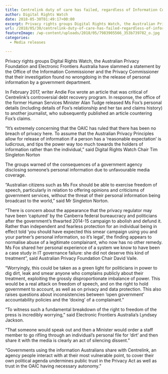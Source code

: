 ```yaml
---
title: Centrelink duty of care has failed, regardless of Information Commissioner finding
author: Digital Rights Watch
date: 2018-05-30T01:49:17+00:00
excerpt: Privacy rights groups Digital Rights Watch, the Australian Privacy Foundation and Electronic Frontiers Australia have slammed a statement by the Office of the Information Commissioner and the Privacy Commissioner that their investigation found no wrongdoing in the release of personal information by a government department.
url: /2018/05/30/centrelink-duty-of-care-has-failed-regardless-of-information-commissioner-finding/
featureImage: /wp-content/uploads/2018/05/7983905566_353b739782_o.jpg
categories:
  - Media releases

---
```

<span style="font-weight: 400;">Privacy rights groups Digital Rights Watch, the Australian Privacy Foundation and Electronic Frontiers Australia have slammed a statement by the Office of the Information Commissioner and the Privacy Commissioner that their investigation found no wrongdoing in the release of personal information by a government department.</span>

<span style="font-weight: 400;">In February 2017, writer Andie Fox wrote an article that was critical of Centrelink’s controversial debt recovery program. In response, the office of the former Human Services Minister Alan Tudge released Ms Fox’s personal details (including details of Fox’s relationship and her tax and claims history) to another journalist, who subsequently published an article countering Fox’s claims.</span><span style="font-weight: 400;"><br /> </span>

<span style="font-weight: 400;">“It&#8217;s extremely concerning that the OAIC has ruled that there has been no breach of privacy here. To assume that the Australian Privacy Principles allow for release of information if a person has a &#8216;reasonable expectation&#8217; is ludicrous, and tips the power way too much towards the holders of information rather than the individual,” said Digital Rights Watch Chair Tim Singleton Norton</span>

<span style="font-weight: 400;">The groups warned of the consequences of a government agency disclosing someone’s personal information due to unfavourable media coverage.</span>

<span style="font-weight: 400;">“Australian citizens such as Ms Fox should be able to exercise freedom of speech, particularly in relation to offering opinions and criticisms of government services, without the threat of their personal information being broadcast to the world,” said Mr Singleton Norton.</span><span style="font-weight: 400;"><br /> </span>

<span style="font-weight: 400;">“There is concern about the appearance that the privacy regulator may have been &#8216;captured&#8217; by the Canberra federal bureaucracy and politicians </span><span style="font-weight: 400;">after the government’s thwarted 2014-15 campaign to abolish and defund it</span><span style="font-weight: 400;">. Rather than independent and fearless protection for an individual being in effect told ‘you should have expected this smear campaign using you and your partner’s personal information, so it</span><span style="font-weight: 400;">’</span><span style="font-weight: 400;">s legal&#8217;, the finding appears to normalise abuse of a legitimate complainant, who now has no other remedy. Ms Fox shared her personal experience of a system we know to have been a case study in IT governance failure: she did not deserve this kind of treatment”, said Australian Privacy Foundation Chair David Vaile. </span>

<span style="font-weight: 400;">“Worryingly, this could be taken as a green light for politicians in power to dig dirt, leak and smear anyone who complains publicly about their treatment, exploiting the grossly disproportionate imbalance of power. This would be a real attack on freedom of speech, and on the right to hold government to account, as well as on privacy and data protection. </span><span style="font-weight: 400;">This also raises questions about inconsistencies between</span> <span style="font-weight: 400;">‘open government’ accountability policies and the ‘doxing’ of a complainant.”</span> <span style="font-weight: 400;">   </span>

<span style="font-weight: 400;">“To witness such a fundamental breakdown of the right to freedom of the press is incredibly worrying,” said Electronic Frontiers Australia’s Lyndsey Jackson.</span>

<span style="font-weight: 400;">“That someone would speak out and then a Minister would order a staff member to go rifling through an individual&#8217;s personal file for ‘dirt’ and then share it with the media is clearly an act of silencing dissent.”</span>

<span style="font-weight: 400;">“Governments using the information Australians share with Centrelink, an agency people interact with at their most vulnerable point, to cover their own political agenda undermines public trust in the Privacy Act as well as trust in the OAIC having necessary autonomy.”</span>